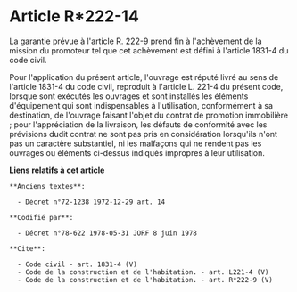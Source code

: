 # Article R*222-14

La garantie prévue à l'article R. 222-9 prend fin à l'achèvement de la mission du promoteur tel que cet achèvement est défini
à l'article 1831-4 du code civil. 

Pour l'application du présent article, l'ouvrage est réputé livré au sens de l'article 1831-4 du code civil, reproduit à
l'article L. 221-4 du présent code, lorsque sont exécutés les ouvrages et sont installés les éléments d'équipement qui sont
indispensables à l'utilisation, conformément à sa destination, de l'ouvrage faisant l'objet du contrat de promotion
immobilière ; pour l'appréciation de la livraison, les défauts de conformité avec les prévisions dudit contrat ne sont pas
pris en considération lorsqu'ils n'ont pas un caractère substantiel, ni les malfaçons qui ne rendent pas les ouvrages ou
éléments ci-dessus indiqués impropres à leur utilisation.

**Liens relatifs à cet article**

	**Anciens textes**:

	  - Décret n°72-1238 1972-12-29 art. 14

	**Codifié par**:

	  - Décret n°78-622 1978-05-31 JORF 8 juin 1978

	**Cite**:

	  - Code civil - art. 1831-4 (V)
	  - Code de la construction et de l'habitation. - art. L221-4 (V)
	  - Code de la construction et de l'habitation. - art. R*222-9 (V)

